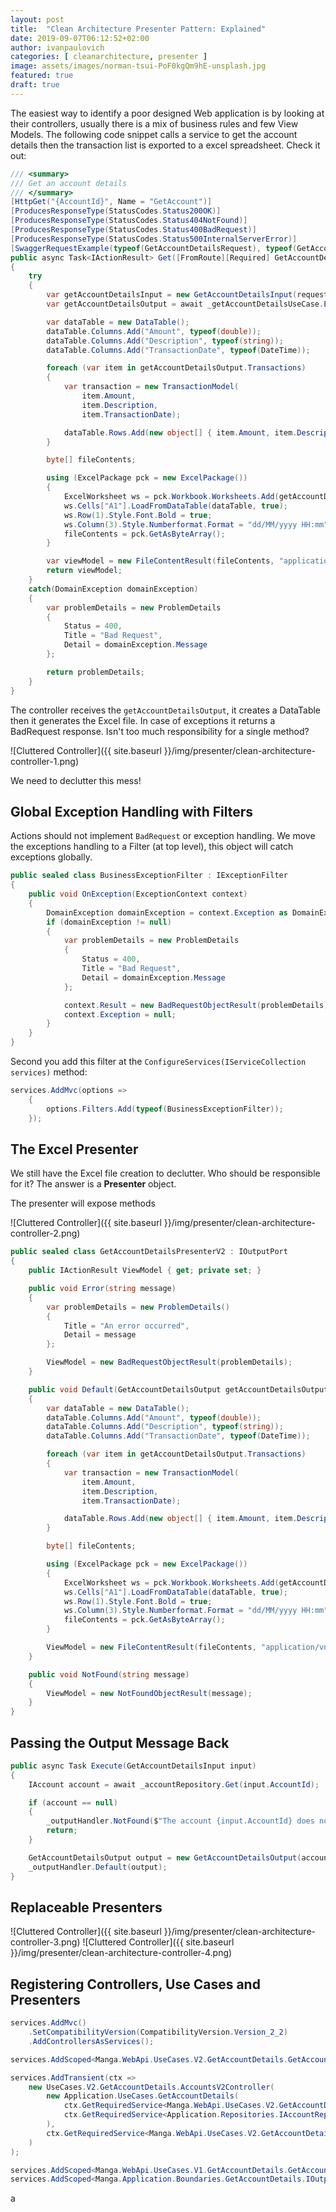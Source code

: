 ```yaml
---
layout: post
title:  "Clean Architecture Presenter Pattern: Explained"
date: 2019-09-07T06:12:52+02:00
author: ivanpaulovich
categories: [ cleanarchitecture, presenter ]
image: assets/images/norman-tsui-PoF0kgQm9hE-unsplash.jpg
featured: true
draft: true
---
```

The easiest way to identify a poor designed Web application is by looking at their controllers, usually there is a mix of business rules and few View Models.
The following code snippet calls a service to get the account details then the transaction list is exported to a excel spreadsheet. Check it out:

```c#
/// <summary>
/// Get an account details
/// </summary>
[HttpGet("{AccountId}", Name = "GetAccount")]
[ProducesResponseType(StatusCodes.Status200OK)]
[ProducesResponseType(StatusCodes.Status404NotFound)]
[ProducesResponseType(StatusCodes.Status400BadRequest)]
[ProducesResponseType(StatusCodes.Status500InternalServerError)]
[SwaggerRequestExample(typeof(GetAccountDetailsRequest), typeof(GetAccountDetailsRequestExample))]
public async Task<IActionResult> Get([FromRoute][Required] GetAccountDetailsRequest request)
{
    try
    {
        var getAccountDetailsInput = new GetAccountDetailsInput(request.AccountId);
        var getAccountDetailsOutput = await _getAccountDetailsUseCase.Execute(getAccountDetailsInput);

        var dataTable = new DataTable();
        dataTable.Columns.Add("Amount", typeof(double));
        dataTable.Columns.Add("Description", typeof(string));
        dataTable.Columns.Add("TransactionDate", typeof(DateTime));

        foreach (var item in getAccountDetailsOutput.Transactions)
        {
            var transaction = new TransactionModel(
                item.Amount,
                item.Description,
                item.TransactionDate);

            dataTable.Rows.Add(new object[] { item.Amount, item.Description, item.TransactionDate });
        }

        byte[] fileContents;

        using (ExcelPackage pck = new ExcelPackage())
        {
            ExcelWorksheet ws = pck.Workbook.Worksheets.Add(getAccountDetailsOutput.AccountId.ToString());
            ws.Cells["A1"].LoadFromDataTable(dataTable, true);
            ws.Row(1).Style.Font.Bold = true;
            ws.Column(3).Style.Numberformat.Format = "dd/MM/yyyy HH:mm";
            fileContents = pck.GetAsByteArray();
        }

        var viewModel = new FileContentResult(fileContents, "application/vnd.openxmlformats-officedocument.spreadsheetml.sheet");
        return viewModel;
    }
    catch(DomainException domainException)
    {
        var problemDetails = new ProblemDetails
        {
            Status = 400,
            Title = "Bad Request",
            Detail = domainException.Message
        };

        return problemDetails;
    }
}
```

The controller receives the `getAccountDetailsOutput`, it creates a DataTable then it generates the Excel file. In case of exceptions it returns a BadRequest response. Isn't too much responsibility for a single method?

![Cluttered Controller]({{ site.baseurl }}/img/presenter/clean-architecture-controller-1.png)

We need to declutter this mess!

## Global Exception Handling with Filters

Actions should not implement `BadRequest` or exception handling. We move the exceptions handling to a Filter (at top level), this object will catch exceptions globally.

```c#
public sealed class BusinessExceptionFilter : IExceptionFilter
{
    public void OnException(ExceptionContext context)
    {
        DomainException domainException = context.Exception as DomainException;
        if (domainException != null)
        {
            var problemDetails = new ProblemDetails
            {
                Status = 400,
                Title = "Bad Request",
                Detail = domainException.Message
            };

            context.Result = new BadRequestObjectResult(problemDetails);
            context.Exception = null;
        }
    }
}
```

Second you add this filter at the `ConfigureServices(IServiceCollection services)` method:

```c#
services.AddMvc(options =>
    {
        options.Filters.Add(typeof(BusinessExceptionFilter));
    });
```

## The Excel Presenter

We still have the Excel file creation to declutter. Who should be responsible for it? The answer is a **Presenter** object.

The presenter will expose methods 

![Cluttered Controller]({{ site.baseurl }}/img/presenter/clean-architecture-controller-2.png)

```c#
public sealed class GetAccountDetailsPresenterV2 : IOutputPort
{
    public IActionResult ViewModel { get; private set; }

    public void Error(string message)
    {
        var problemDetails = new ProblemDetails()
        {
            Title = "An error occurred",
            Detail = message
        };

        ViewModel = new BadRequestObjectResult(problemDetails);
    }

    public void Default(GetAccountDetailsOutput getAccountDetailsOutput)
    {
        var dataTable = new DataTable();
        dataTable.Columns.Add("Amount", typeof(double));
        dataTable.Columns.Add("Description", typeof(string));
        dataTable.Columns.Add("TransactionDate", typeof(DateTime));

        foreach (var item in getAccountDetailsOutput.Transactions)
        {
            var transaction = new TransactionModel(
                item.Amount,
                item.Description,
                item.TransactionDate);

            dataTable.Rows.Add(new object[] { item.Amount, item.Description, item.TransactionDate });
        }

        byte[] fileContents;

        using (ExcelPackage pck = new ExcelPackage())
        {
            ExcelWorksheet ws = pck.Workbook.Worksheets.Add(getAccountDetailsOutput.AccountId.ToString());
            ws.Cells["A1"].LoadFromDataTable(dataTable, true);
            ws.Row(1).Style.Font.Bold = true;
            ws.Column(3).Style.Numberformat.Format = "dd/MM/yyyy HH:mm";
            fileContents = pck.GetAsByteArray();
        }

        ViewModel = new FileContentResult(fileContents, "application/vnd.openxmlformats-officedocument.spreadsheetml.sheet");
    }

    public void NotFound(string message)
    {
        ViewModel = new NotFoundObjectResult(message);
    }
}
```

## Passing the Output Message Back

```c#
public async Task Execute(GetAccountDetailsInput input)
{
    IAccount account = await _accountRepository.Get(input.AccountId);

    if (account == null)
    {
        _outputHandler.NotFound($"The account {input.AccountId} does not exist or is not processed yet.");
        return;
    }

    GetAccountDetailsOutput output = new GetAccountDetailsOutput(account);
    _outputHandler.Default(output);
}
```

## Replaceable Presenters

![Cluttered Controller]({{ site.baseurl }}/img/presenter/clean-architecture-controller-3.png)
![Cluttered Controller]({{ site.baseurl }}/img/presenter/clean-architecture-controller-4.png)

## Registering Controllers, Use Cases and Presenters

```c#
services.AddMvc()
    .SetCompatibilityVersion(CompatibilityVersion.Version_2_2)
    .AddControllersAsServices();
```

```c#
services.AddScoped<Manga.WebApi.UseCases.V2.GetAccountDetails.GetAccountDetailsPresenterV2, Manga.WebApi.UseCases.V2.GetAccountDetails.GetAccountDetailsPresenterV2>();

services.AddTransient(ctx =>
    new UseCases.V2.GetAccountDetails.AccountsV2Controller(
        new Application.UseCases.GetAccountDetails(
            ctx.GetRequiredService<Manga.WebApi.UseCases.V2.GetAccountDetails.GetAccountDetailsPresenterV2>(),
            ctx.GetRequiredService<Application.Repositories.IAccountRepository>()
        ),
        ctx.GetRequiredService<Manga.WebApi.UseCases.V2.GetAccountDetails.GetAccountDetailsPresenterV2>()
    )
);
```

```c#
services.AddScoped<Manga.WebApi.UseCases.V1.GetAccountDetails.GetAccountDetailsPresenter, Manga.WebApi.UseCases.V1.GetAccountDetails.GetAccountDetailsPresenter>();
services.AddScoped<Manga.Application.Boundaries.GetAccountDetails.IOutputPort>(x => x.GetRequiredService<Manga.WebApi.UseCases.V1.GetAccountDetails.GetAccountDetailsPresenter>());
```
a
